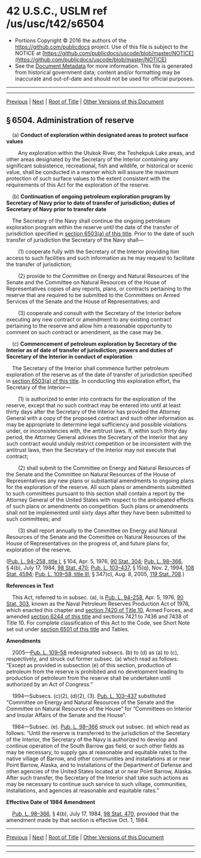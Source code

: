 ---
---

# 42 U.S.C., USLM ref /us/usc/t42/s6504

* Portions Copyright © 2016 the authors of the https://github.com/publicdocs project.
  Use of this file is subject to the NOTICE at [https://github.com/publicdocs/uscode/blob/master/NOTICE](https://github.com/publicdocs/uscode/blob/master/NOTICE)
* See the [Document Metadata](././../../../..//README.md) for more information.
  This file is generated from historical government data; content and/or formatting may be inaccurate and out-of-date and should not be used for official purposes.

----------
----------

[Previous](./../../../..//us/usc/t42/ch78/m__us_usc_t42_s6503.md) | [Next](./../../../..//us/usc/t42/ch78/m__us_usc_t42_s6505.md) | [Root of Title](./../../../../) | [Other Versions of this Document](https://publicdocs.github.io/go/links?ns=uslm&ref=%2Fus%2Fusc%2Ft42%2Fs6504)

## § 6504. Administration of reserve

    (a) __Conduct of exploration within designated areas to protect surface values__ 

        Any exploration within the Utukok River, the Teshekpuk Lake areas, and other areas designated by the Secretary of the Interior containing any significant subsistence, recreational, fish and wildlife, or historical or scenic value, shall be conducted in a manner which will assure the maximum protection of such surface values to the extent consistent with the requirements of this Act for the exploration of the reserve.

    (b) __Continuation of ongoing petroleum exploration program by Secretary of Navy prior to date of transfer of jurisdiction; duties of Secretary of Navy prior to transfer date__ 

    The Secretary of the Navy shall continue the ongoing petroleum exploration program within the reserve until the date of the transfer of jurisdiction specified in [section 6503(a) of this title][/us/usc/t42/s6503/a]. Prior to the date of such transfer of jurisdiction the Secretary of the Navy shall—

        (1) cooperate fully with the Secretary of the Interior providing him access to such facilities and such information as he may request to facilitate the transfer of jurisdiction;

        (2) provide to the Committee on Energy and Natural Resources of the Senate and the Committee on Natural Resources of the House of Representatives copies of any reports, plans, or contracts pertaining to the reserve that are required to be submitted to the Committees on Armed Services of the Senate and the House of Representatives; and

        (3) cooperate and consult with the Secretary of the Interior before executing any new contract or amendment to any existing contract pertaining to the reserve and allow him a reasonable opportunity to comment on such contract or amendment, as the case may be.

    (c) __Commencement of petroleum exploration by Secretary of the Interior as of date of transfer of jurisdiction; powers and duties of Secretary of the Interior in conduct of exploration__ 

    The Secretary of the Interior shall commence further petroleum exploration of the reserve as of the date of transfer of jurisdiction specified in [section 6503(a) of this title][/us/usc/t42/s6503/a]. In conducting this exploration effort, the Secretary of the Interior—

        (1) is authorized to enter into contracts for the exploration of the reserve, except that no such contract may be entered into until at least thirty days after the Secretary of the Interior has provided the Attorney General with a copy of the proposed contract and such other information as may be appropriate to determine legal sufficiency and possible violations under, or inconsistencies with, the antitrust laws. If, within such thirty day period, the Attorney General advises the Secretary of the Interior that any such contract would unduly restrict competition or be inconsistent with the antitrust laws, then the Secretary of the Interior may not execute that contract;

        (2) shall submit to the Committee on Energy and Natural Resources of the Senate and the Committee on Natural Resources of the House of Representatives any new plans or substantial amendments to ongoing plans for the exploration of the reserve. All such plans or amendments submitted to such committees pursuant to this section shall contain a report by the Attorney General of the United States with respect to the anticipated effects of such plans or amendments on competition. Such plans or amendments shall not be implemented until sixty days after they have been submitted to such committees; and

        (3) shall report annually to the Committee on Energy and Natural Resources of the Senate and the Committee on Natural Resources of the House of Representatives on the progress of, and future plans for, exploration of the reserve.

([Pub. L. 94–258, title I][/us/pl/94/258/tI], § 104, Apr. 5, 1976, [90 Stat. 304][/us/stat/90/304]; [Pub. L. 98–366][/us/pl/98/366], § 4(b), July 17, 1984, [98 Stat. 470][/us/stat/98/470]; [Pub. L. 103–437][/us/pl/103/437], § 15(q), Nov. 2, 1994, [108 Stat. 4594][/us/stat/108/4594]; [Pub. L. 109–58, title III][/us/pl/109/58/tIII], § 347(c), Aug. 8, 2005, [119 Stat. 708][/us/stat/119/708].)

 __References in Text__ 

    This Act, referred to in subsec. (a), is [Pub. L. 94–258][/us/pl/94/258], Apr. 5, 1976, [90 Stat. 303][/us/stat/90/303], known as the Naval Petroleum Reserves Production Act of 1976, which enacted this chapter and [section 7420 of Title 10][/us/usc/t10/s7420], Armed Forces, and amended [section 6244 of this title][/us/usc/t42/s6244] and sections 7421 to 7436 and 7438 of Title 10. For complete classification of this Act to the Code, see Short Note set out under [section 6501 of this title][/us/usc/t42/s6501] and Tables.

 __Amendments__ 

    2005—[Pub. L. 109–58][/us/pl/109/58] redesignated subsecs. (b) to (d) as (a) to (c), respectively, and struck out former subsec. (a) which read as follows: “Except as provided in subsection (e) of this section, production of petroleum from the reserve is prohibited and no development leading to production of petroleum from the reserve shall be undertaken until authorized by an Act of Congress.”

    1994—Subsecs. (c)(2), (d)(2), (3). [Pub. L. 103–437][/us/pl/103/437] substituted “Committee on Energy and Natural Resources of the Senate and the Committee on Natural Resources of the House” for “Committees on Interior and Insular Affairs of the Senate and the House”.

    1984—Subsec. (e). [Pub. L. 98–366][/us/pl/98/366] struck out subsec. (e) which read as follows: “Until the reserve is transferred to the jurisdiction of the Secretary of the Interior, the Secretary of the Navy is authorized to develop and continue operation of the South Barrow gas field, or such other fields as may be necessary, to supply gas at reasonable and equitable rates to the native village of Barrow, and other communities and installations at or near Point Barrow, Alaska, and to installations of the Department of Defense and other agencies of the United States located at or near Point Barrow, Alaska. After such transfer, the Secretary of the Interior shall take such actions as may be necessary to continue such service to such village, communities, installations, and agencies at reasonable and equitable rates.”

 __Effective Date of 1984 Amendment__ 

    [Pub. L. 98–366][/us/pl/98/366], § 4(b), July 17, 1984, [98 Stat. 470][/us/stat/98/470], provided that the amendment made by that section is effective Oct. 1, 1984.

----------

[Previous](./../../../..//us/usc/t42/ch78/m__us_usc_t42_s6503.md) | [Next](./../../../..//us/usc/t42/ch78/m__us_usc_t42_s6505.md) | [Root of Title](./../../../../) | [Other Versions of this Document](https://publicdocs.github.io/go/links?ns=uslm&ref=%2Fus%2Fusc%2Ft42%2Fs6504)

----------
----------

[/us/usc/t42/s6503/a]: https://publicdocs.github.io/go/links?ns=uslm&ref=%2Fus%2Fusc%2Ft42%2Fs6503%2Fa
[/us/usc/t42/s6503/a]: https://publicdocs.github.io/go/links?ns=uslm&ref=%2Fus%2Fusc%2Ft42%2Fs6503%2Fa
[/us/pl/94/258/tI]: https://publicdocs.github.io/go/links?ns=uslm&ref=%2Fus%2Fpl%2F94%2F258%2FtI
[/us/stat/90/304]: https://publicdocs.github.io/go/links?ns=uslm&ref=%2Fus%2Fstat%2F90%2F304
[/us/pl/98/366]: https://publicdocs.github.io/go/links?ns=uslm&ref=%2Fus%2Fpl%2F98%2F366
[/us/stat/98/470]: https://publicdocs.github.io/go/links?ns=uslm&ref=%2Fus%2Fstat%2F98%2F470
[/us/pl/103/437]: https://publicdocs.github.io/go/links?ns=uslm&ref=%2Fus%2Fpl%2F103%2F437
[/us/stat/108/4594]: https://publicdocs.github.io/go/links?ns=uslm&ref=%2Fus%2Fstat%2F108%2F4594
[/us/pl/109/58/tIII]: https://publicdocs.github.io/go/links?ns=uslm&ref=%2Fus%2Fpl%2F109%2F58%2FtIII
[/us/stat/119/708]: https://publicdocs.github.io/go/links?ns=uslm&ref=%2Fus%2Fstat%2F119%2F708
[/us/pl/94/258]: https://publicdocs.github.io/go/links?ns=uslm&ref=%2Fus%2Fpl%2F94%2F258
[/us/stat/90/303]: https://publicdocs.github.io/go/links?ns=uslm&ref=%2Fus%2Fstat%2F90%2F303
[/us/usc/t10/s7420]: https://publicdocs.github.io/go/links?ns=uslm&ref=%2Fus%2Fusc%2Ft10%2Fs7420
[/us/usc/t42/s6244]: https://publicdocs.github.io/go/links?ns=uslm&ref=%2Fus%2Fusc%2Ft42%2Fs6244
[/us/usc/t42/s6501]: https://publicdocs.github.io/go/links?ns=uslm&ref=%2Fus%2Fusc%2Ft42%2Fs6501
[/us/pl/109/58]: https://publicdocs.github.io/go/links?ns=uslm&ref=%2Fus%2Fpl%2F109%2F58
[/us/pl/103/437]: https://publicdocs.github.io/go/links?ns=uslm&ref=%2Fus%2Fpl%2F103%2F437
[/us/pl/98/366]: https://publicdocs.github.io/go/links?ns=uslm&ref=%2Fus%2Fpl%2F98%2F366
[/us/pl/98/366]: https://publicdocs.github.io/go/links?ns=uslm&ref=%2Fus%2Fpl%2F98%2F366
[/us/stat/98/470]: https://publicdocs.github.io/go/links?ns=uslm&ref=%2Fus%2Fstat%2F98%2F470


